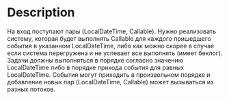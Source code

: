 # Description
На вход поступают пары (LocalDateTime, Callable). Нужно реализовать систему, которая будет выполнять Callable для каждого пришедшего события в указанном LocalDateTime, либо как можно скорее в случае если система перегружена и не успевает все выполнять (имеет беклог). Задачи должны выполняться в порядке согласно значению LocalDateTime либо в порядке прихода события для равных LocalDateTime. События могут приходить в произвольном порядке и добавление новых пар (LocalDateTime, Callable) может вызываться из разных потоков.

